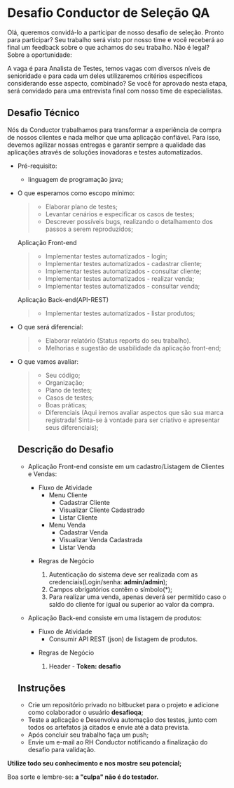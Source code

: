 # Desafio Conductor de Seleção QA

Olá, queremos convidá-lo a participar de nosso desafio de seleção. Pronto para participar? Seu trabalho será visto por nosso time e você receberá ao final um feedback sobre o que achamos do seu trabalho. Não é legal?
Sobre a oportunidade:

A vaga é para Analista de Testes, temos vagas com diversos níveis de senioridade e para cada um deles utilizaremos critérios específicos considerando esse aspecto, combinado? Se você for aprovado nesta etapa, será convidado para uma entrevista final com nosso time de especialistas.

## Desafio Técnico

Nós da Conductor trabalhamos para transformar a experiência de compra de nossos clientes e nada melhor que uma aplicação confiável. Para isso, devemos agilizar nossas entregas e garantir sempre a qualidade das aplicações através de soluções inovadoras e testes automatizados.

- Pré-requisito:
    * linguagem de programação java;

- O que esperamos como escopo mínimo:

    > * Elaborar plano de testes;
    > * Levantar cenários e especificar os casos de testes;
    > * Descrever possíveis bugs, realizando o detalhamento dos passos a serem reproduzidos;   

    Aplicação Front-end
	
	> * Implementar testes automatizados - login;
    > * Implementar testes automatizados - cadastrar cliente;
	> * Implementar testes automatizados - consultar cliente;
	> * Implementar testes automatizados - realizar venda;
	> * Implementar testes automatizados - consultar venda;

    Aplicação Back-end(API-REST)		
		
	> * Implementar testes automatizados - listar produtos;

- O que será diferencial:

    > * Elaborar relatório (Status reports do seu trabalho).
    > * Melhorias e sugestão de usabilidade da aplicação front-end;
    
- O que vamos avaliar:

    > * Seu código; 
    > * Organização;
    > * Plano de testes;
	> * Casos de testes;
    > * Boas práticas;
    > * Diferenciais (Aqui iremos avaliar aspectos que são sua marca registrada! Sinta-se à vontade para ser criativo e apresentar seus diferenciais);    
	
	## Descrição do Desafio
	
	- Aplicação Front-end consiste em um cadastro/Listagem de Clientes e Vendas:
	
		+ Fluxo de Atividade
			+ Menu Cliente
				+ Cadastrar Cliente					
				+ Visualizar Cliente Cadastrado
				+ Listar Cliente
			+ Menu Venda
				+ Cadastrar Venda
				+ Visualizar Venda Cadastrada
				+ Listar Venda			
		
		- Regras de Negócio
		
			1. Autenticação do sistema deve ser realizada com as credenciais(Login/senha: **admin/admin**);
			2. Campos obrigatórios contêm o símbolo(*);
			3. Para realizar uma venda, apenas deverá ser permitido caso o saldo do cliente for igual ou superior ao valor da compra.		
			
	- Aplicação Back-end consiste em uma listagem de produtos:
	
		+ Fluxo de Atividade
			+ Consumir API REST (json) de listagem de produtos.	
			
		- Regras de Negócio
			
			1. Header - **Token: desafio**

	## Instruções
	
	- Crie um repositório privado no bitbucket para o projeto e adicione como colaborador o usuário **desafioqa**;
	- Teste a aplicação e Desenvolva automação dos testes, junto com todos os artefatos já citados e envie até a data prevista.
	-  Após concluir seu trabalho faça um push;
	-  Envie um e-mail ao RH Conductor notificando a finalização do desafio para validação.

 **Utilize todo seu conhecimento e nos mostre seu potencial;**

Boa sorte e lembre-se: **a "culpa" não é do testador.**
